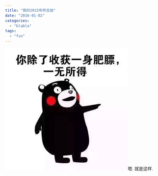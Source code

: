 ```yaml
---
title: "我的2015年终总结"
date: "2016-01-02"
categories: 
  - "blabla"
tags: 
  - "fun"
---
```


[![That's it](images/WhatUhaveDone2015.jpg)](http://hellocompiler.com/wp-content/uploads/2016/01/WhatUhaveDone2015.jpg)嗯. 就是这样.
